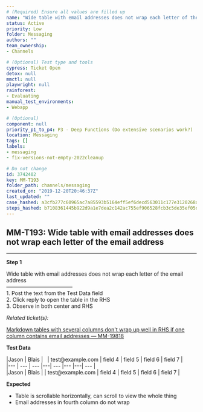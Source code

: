```yaml
---
# (Required) Ensure all values are filled up
name: "Wide table with email addresses does not wrap each letter of the email address"
status: Active
priority: Low
folder: Messaging
authors: ""
team_ownership: 
- Channels

# (Optional) Test type and tools
cypress: Ticket Open
detox: null
mmctl: null
playwright: null
rainforest: 
- Evaluating
manual_test_environments: 
- Webapp

# (Optional)
component: null
priority_p1_to_p4: P3 - Deep Functions (Do extensive scenarios work?)
location: Messaging
tags: []
labels: 
- messaging
- fix-versions-not-empty-2022cleanup

# Do not change
id: 3742402
key: MM-T193
folder_path: channels/messaging
created_on: "2019-12-20T20:46:37Z"
last_updated: ""
case_hashed: a3cfb277c60965ac7a85593b5164eff5ef6decd563011c177e3120268a50f324725f3d38deac41b12e0a99a1875a6719
steps_hashed: b7108361445b922d9a1e7dea2c142ac755ef906528fcb3c5de35ef05dc814bb9785b59424f888bec9b4cd6171847392f
---
```


## MM-T193: Wide table with email addresses does not wrap each letter of the email address

---

**Step 1**

Wide table with email addresses does not wrap each letter of the email address\
–––––––––––––––––––––––––\
1\. Post the text from the Test Data field\
2\. Click reply to open the table in the RHS\
3\. Observe in both center and RHS

_Related ticket(s):_

[Markdown tables with several columns don't wrap up well in RHS if one column contains email addresses — MM-19818](https://mattermost.atlassian.net/browse/MM-19818)

**Test Data**

|Jason | Blais |   | test\@example.com | field 4 | field 5 | field 6 | field 7 |\
\|--- | --- | --- |---| --- |--- |---| --- |\
|Jason | Blais | | test\@example.com | field 4 | field 5 | field 6 | field 7 |

**Expected**

- Table is scrollable horizontally, can scroll to view the whole thing
- Email addresses in fourth column do not wrap
